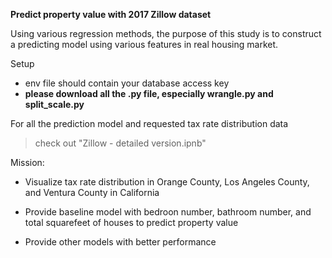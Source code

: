**Predict property value with 2017 Zillow dataset**

Using various regression methods, the purpose of this study is to construct a predicting model using various features in real housing market.

Setup
- env file should contain your database access key
- **please download all the .py file, especially wrangle.py and split_scale.py**

For all the prediction model and requested tax rate distribution data
> check out "Zillow - detailed version.ipnb"

Mission:

- Visualize tax rate distribution in Orange County, Los Angeles County, and Ventura County in California

- Provide baseline model with bedroon number, bathroom number, and total squarefeet of houses to predict property value

- Provide other models with better performance
